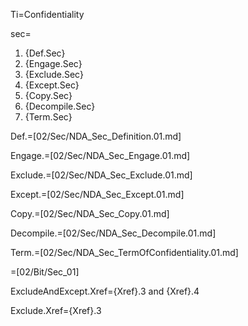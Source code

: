 Ti=Confidentiality

sec=<ol><li>{Def.Sec}<li>{Engage.Sec}<li>{Exclude.Sec}<li>{Except.Sec}<li>{Copy.Sec}<li>{Decompile.Sec}<li>{Term.Sec}</ol>

Def.=[02/Sec/NDA_Sec_Definition.01.md]

Engage.=[02/Sec/NDA_Sec_Engage.01.md]

Exclude.=[02/Sec/NDA_Sec_Exclude.01.md]

Except.=[02/Sec/NDA_Sec_Except.01.md]

Copy.=[02/Sec/NDA_Sec_Copy.01.md]

Decompile.=[02/Sec/NDA_Sec_Decompile.01.md]

Term.=[02/Sec/NDA_Sec_TermOfConfidentiality.01.md]

=[02/Bit/Sec_01]

ExcludeAndExcept.Xref={Xref}.3 and {Xref}.4

Exclude.Xref={Xref}.3